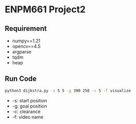 # ENPM661 Project2

## Requirement
- numpy==1.21
- opencv==4.5
- argparse
- tqdm
- heap

## Run Code

```bash
python3 dijkstra.py -s 5 5 -g 390 250 -c 5 -f visualize
```

- -s: start position
- -g: goal position
- -c: clearance
- -f: video name
